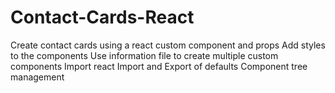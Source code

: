 # Contact-Cards-React

Create contact cards using a react custom component and props
Add styles to the components 
Use information file to create multiple custom components
Import react 
Import and Export of defaults
Component tree management 

